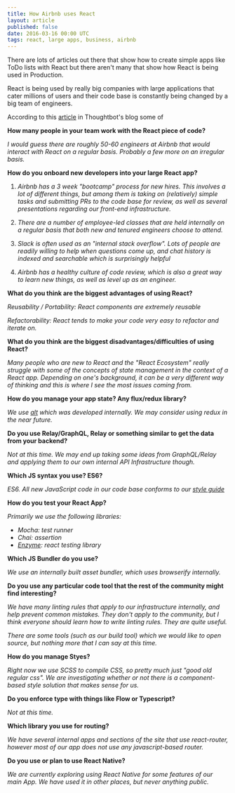 ```yaml
---
title: How Airbnb uses React
layout: article
published: false
date: 2016-03-16 00:00 UTC
tags: react, large apps, business, airbnb
---
```

There are lots of articles out there that show how to create simple apps like ToDo lists 
with React but there aren't many that show how React is being used in
Production.

React is being used by really big companies with large applications that cater millions of
users and their code base is constantly being changed by a big team of
engineers.

According to this [article]() in Thoughtbot's blog some of 

__How many people in your team work with the React piece of code?__

*I would guess there are roughly 50-60 engineers at Airbnb that would interact
with React on a regular basis. Probably a few more on an irregular basis.*

__How do you onboard new developers into your large React app?__

1. *Airbnb has a 3 week "bootcamp" process for new hires. This involves a lot of
different things, but among them is taking on (relatively) simple tasks and
submitting PRs to the code base for review, as well as several presentations
regarding our front-end infrastructure.*

2. *There are a number of employee-led classes that are held internally on a
   regular basis that both new and tenured engineers choose to attend.*

3. *Slack is often used as an "internal stack overflow". Lots of people are
   readily willing to help when questions come up, and chat history is indexed
and searchable which is surprisingly helpful*

4. *Airbnb has a healthy culture of code review, which is also a great way to
   learn new things, as well as level up as an engineer.*

__What do you think are the biggest advantages of using React?__

*Reusability / Portability: React components are extremely reusable*

*Refactorability: React tends to make your code very easy to refactor and
iterate on.*

__What do you think are the biggest disadvantages/difficulties of using React?__

*Many people who are new to React and the "React Ecosystem" really struggle with
some of the concepts of state management in the context of a React app.
Depending on one's background, it can be a very different way of thinking and
this is where I see the most issues coming from.*

__How do you manage your app state? Any flux/redux library?__

*We use [alt](https://github.com/goatslacker/alt) which was developed internally. We
may consider using redux in the near future.*

__Do you use Relay/GraphQL, Relay or something similar to get the data from your
backend?__

*Not at this time. We may end up taking some ideas from GraphQL/Relay and
applying them to our own internal API Infrastructure though.*

__Which JS syntax you use? ES6?__

*ES6. All new JavaScript code in our code base conforms to our [style guide](
https://github.com/airbnb/javascript)*

__How do you test your React App?__

*Primarily we use the following libraries:*

- *Mocha: test runner*
- *Chai: assertion*
- *[Enzyme](https://github.com/airbnb/enzyme): react testing library*

__Which JS Bundler do you use?__

*We use an internally built asset bundler, which uses browserify internally.*

__Do you use any particular code tool that the rest of the community might find
interesting?__

*We have many linting rules that apply to our infrastructure internally, and
help prevent common mistakes. They don't apply to the community, but I think
everyone should learn how to write linting rules. They are quite useful.*

*There are some tools (such as our build tool) which we would like to open
source, but nothing more that I can say at this time.*


__How do you manage Styes?__

*Right now we use SCSS to compile CSS, so pretty much just "good old regular
css". We are investigating whether or not there is a component-based style
solution that makes sense for us.*

__Do you enforce type with things like Flow or Typescript?__

*Not at this time.*

__Which library you use for routing?__

*We have several internal apps and sections of the site that use react-router,
however most of our app does not use any javascript-based router.*

__Do you use or plan to use React Native?__

*We are currently exploring using React Native for some features of our main
App. We have used it in other places, but never anything public.*
